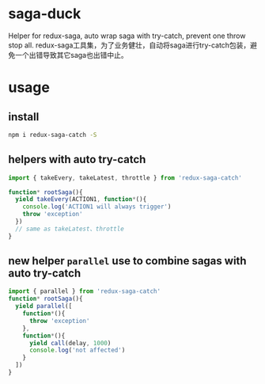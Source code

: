 # saga-duck
Helper for redux-saga, auto wrap saga with try-catch, prevent one throw stop all.
redux-saga工具集，为了业务健壮，自动将saga进行try-catch包装，避免一个出错导致其它saga也出错中止。

# usage
## install
```sh
npm i redux-saga-catch -S
```

## helpers with auto try-catch
```js
import { takeEvery, takeLatest, throttle } from 'redux-saga-catch'

function* rootSaga(){
  yield takeEvery(ACTION1, function*(){
    console.log('ACTION1 will always trigger')
    throw 'exception'
  })
  // same as takeLatest、throttle
}
```

## new helper `parallel` use to combine sagas with auto try-catch
```js
import { parallel } from 'redux-saga-catch'
function* rootSaga(){
  yield parallel([
    function*(){
      throw 'exception'
    },
    function*(){
      yield call(delay, 1000)
      console.log('not affected')
    }
  ])
}
```